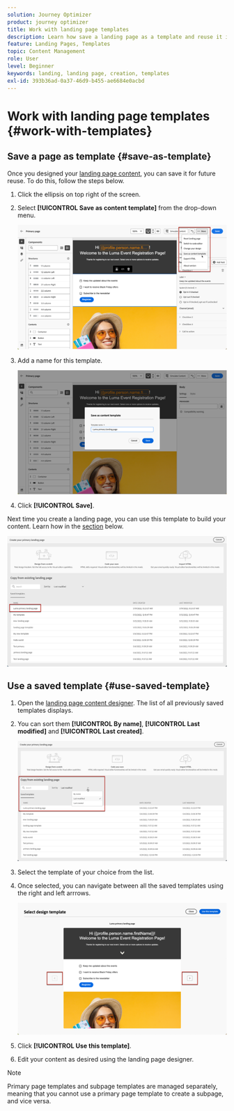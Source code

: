 ```yaml
---
solution: Journey Optimizer
product: journey optimizer
title: Work with landing page templates
description: Learn how save a landing page as a template and reuse it in Journey Optimizer
feature: Landing Pages, Templates
topic: Content Management
role: User
level: Beginner
keywords: landing, landing page, creation, templates
exl-id: 393b36ad-0a37-46d9-b455-ae6684e0acbd
---
```

# Work with landing page templates {#work-with-templates}

## Save a page as template {#save-as-template}

Once you designed your [landing page content](lp-content.md), you can save it for future reuse. To do this, follow the steps below.

1. Click the ellipsis on top right of the screen.

1. Select **[!UICONTROL Save as content template]** from the drop-down menu.

    ![](assets/lp_designer-save-template.png)

1. Add a name for this template.

    ![](assets/lp_designer-template-name.png)

1. Click **[!UICONTROL Save]**.

Next time you create a landing page, you can use this template to build your content. Learn how in the [section](#use-saved-template) below.

![](assets/lp_designer-saved-template.png)

## Use a saved template {#use-saved-template}

1. Open the [landing page content designer](design-lp.md). The list of all previously saved templates displays.

1. You can sort them **[!UICONTROL By name]**, **[!UICONTROL Last modified]** and **[!UICONTROL Last created]**.

    ![](assets/lp_designer-saved-templates.png)

1. Select the template of your choice from the list.

1. Once selected, you can navigate between all the saved templates using the right and left arrrows.

    ![](assets/lp_designer-saved-templates-navigate.png)

1. Click **[!UICONTROL Use this template]**.

1. Edit your content as desired using the landing page designer.

>[!NOTE]
>
>Primary page templates and subpage templates are managed separately, meaning that you cannot use a primary page template to create a subpage, and vice versa.
